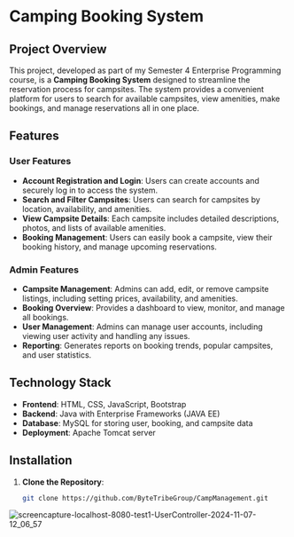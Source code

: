 # Camping Booking System

## Project Overview

This project, developed as part of my Semester 4 Enterprise Programming course, is a **Camping Booking System** designed to streamline the reservation process for campsites. The system provides a convenient platform for users to search for available campsites, view amenities, make bookings, and manage reservations all in one place.

## Features

### User Features
- **Account Registration and Login**: Users can create accounts and securely log in to access the system.
- **Search and Filter Campsites**: Users can search for campsites by location, availability, and amenities.
- **View Campsite Details**: Each campsite includes detailed descriptions, photos, and lists of available amenities.
- **Booking Management**: Users can easily book a campsite, view their booking history, and manage upcoming reservations.

### Admin Features
- **Campsite Management**: Admins can add, edit, or remove campsite listings, including setting prices, availability, and amenities.
- **Booking Overview**: Provides a dashboard to view, monitor, and manage all bookings.
- **User Management**: Admins can manage user accounts, including viewing user activity and handling any issues.
- **Reporting**: Generates reports on booking trends, popular campsites, and user statistics.

## Technology Stack

- **Frontend**: HTML, CSS, JavaScript, Bootstrap
- **Backend**: Java with Enterprise Frameworks (JAVA EE)
- **Database**: MySQL for storing user, booking, and campsite data
- **Deployment**: Apache Tomcat server

## Installation

1. **Clone the Repository**:
   ```bash
   git clone https://github.com/ByteTribeGroup/CampManagement.git
![screencapture-localhost-8080-test1-UserController-2024-11-07-12_06_57](https://github.com/user-attachments/assets/e4224d08-94f1-4a29-8e9d-446360f11af9)
